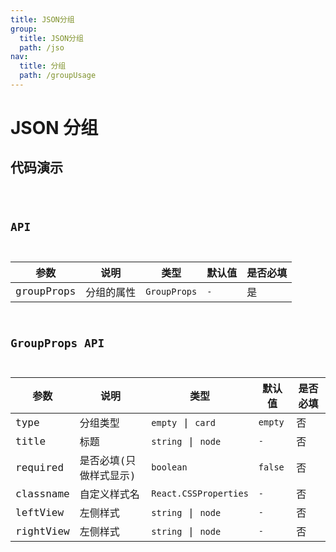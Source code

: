 ```yaml
---
title: JSON分组
group:
  title: JSON分组
  path: /jso
nav:
  title: 分组
  path: /groupUsage
---
```


# JSON 分组

## 代码演示

<code src="./jsonGroup.tsx" />

## API

| 参数       | 说明       | 类型         | 默认值 | 是否必填 |
| ---------- | ---------- | ------------ | ------ | -------- |
| groupProps | 分组的属性 | `GroupProps` | `-`    | 是       |

## GroupProps API

| 参数      | 说明                   | 类型                  | 默认值  | 是否必填 |
| --------- | ---------------------- | --------------------- | ------- | -------- |
| type      | 分组类型               | `empty` \| `card`     | `empty` | 否       |
| title     | 标题                   | `string` \| `node`    | `-`     | 否       |
| required  | 是否必填(只做样式显示) | `boolean`             | `false` | 否       |
| classname | 自定义样式名           | `React.CSSProperties` | `-`     | 否       |
| leftView  | 左侧样式               | `string` \| `node`    | `-`     | 否       |
| rightView | 左侧样式               | `string` \| `node`    | `-`     | 否       |
